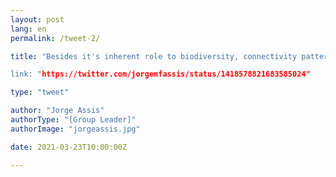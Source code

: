 ```yaml
---
layout: post
lang: en
permalink: /tweet-2/

title: "Besides it's inherent role to biodiversity, connectivity patterns can also translate into pure art.

link: "https://twitter.com/jorgemfassis/status/1418578821683585024"

type: "tweet"

author: "Jorge Assis"
authorType: "[Group Leader]"
authorImage: "jorgeassis.jpg"

date: 2021-03-23T10:00:00Z

---
```

